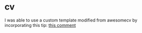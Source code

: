 # cv
I was able to use a custom template modified from awesomecv by incorporating this tip: [this comment](https://github.com/mitchelloharawild/vitae/issues/108#issuecomment-751438730)
